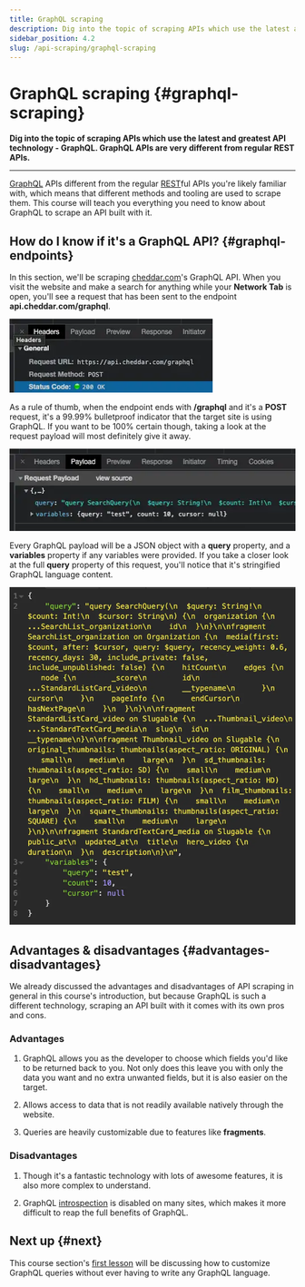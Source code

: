 ```yaml
---
title: GraphQL scraping
description: Dig into the topic of scraping APIs which use the latest and greatest API technology - GraphQL. GraphQL APIs are very different from regular REST APIs.
sidebar_position: 4.2
slug: /api-scraping/graphql-scraping
---
```


# GraphQL scraping {#graphql-scraping}

**Dig into the topic of scraping APIs which use the latest and greatest API technology - GraphQL. GraphQL APIs are very different from regular REST APIs.**

---

[GraphQL](https://graphql.org/) APIs different from the regular [REST](https://www.redhat.com/en/topics/api/what-is-a-rest-api)ful APIs you're likely familiar with, which means that different methods and tooling are used to scrape them. This course will teach you everything you need to know about GraphQL to scrape an API built with it.

## How do I know if it's a GraphQL API? {#graphql-endpoints}

In this section, we'll be scraping [cheddar.com](https://cheddar.com)'s GraphQL API. When you visit the website and make a search for anything while your **Network Tab** is open, you'll see a request that has been sent to the endpoint **api.cheddar.com/graphql**.

![GraphQL endpoint](../images/graphql-endpoint.webp)

As a rule of thumb, when the endpoint ends with **/graphql** and it's a **POST** request, it's a 99.99% bulletproof indicator that the target site is using GraphQL. If you want to be 100% certain though, taking a look at the request payload will most definitely give it away.

![GraphQL payload](../images/graphql-payload.webp)

Every GraphQL payload will be a JSON object with a **query** property, and a **variables** property if any variables were provided. If you take a closer look at the full **query** property of this request, you'll notice that it's stringified GraphQL language content.

![Taking a closer look at the payload](../images/stringified-syntax.webp)

## Advantages & disadvantages {#advantages-disadvantages}

We already discussed the advantages and disadvantages of API scraping in general in this course's introduction, but because GraphQL is such a different technology, scraping an API built with it comes with its own pros and cons.

### Advantages

1. GraphQL allows you as the developer to choose which fields you'd like to be returned back to you. Not only does this leave you with only the data you want and no extra unwanted fields, but it is also easier on the target.

2. Allows access to data that is not readily available natively through the website.

3. Queries are heavily customizable due to features like **fragments**.

### Disadvantages

1. Though it's a fantastic technology with lots of awesome features, it is also more complex to understand.

2. GraphQL [introspection](./introspection.md) is disabled on many sites, which makes it more difficult to reap the full benefits of GraphQL.

## Next up {#next}

This course section's [first lesson](./modifying_variables.md) will be discussing how to customize GraphQL queries without ever having to write any GraphQL language.
